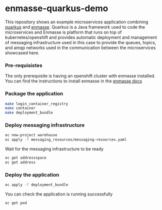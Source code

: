 # enmasse-quarkus-demo 

This repository shows an example microservices application combining [quarkus] and [enmasse]. Quarkus is a Java framework used to code the microservices and Enmasse is platform that runs on top of kubernetes/openshift and provides automatic deployment and management of messaging infrastructure used in this case to provide the queues, topics, and amqp networks used in the communication between the microservices showcased here.

### Pre-requisistes
The only prerequisite is having an openshift cluster with enmasse installed.
You can find the instructions to install enmasse in the [enmasse docs]

### Package the application
```bash
make login_container_registry
make container
make deployment_bundle
```
### Deploy messaging infrastructure
```bash
oc new-project warehouse
oc apply -f messaging_resources/messaging-resources.yaml
```
Wait for the messaging infrastructure to be ready
```bash
oc get addressspace
oc get address
```
### Deploy the application
```bash
oc apply -f deployment_bundle
```
You can check the application is running successfully
```bash
oc get pod
```


[quarkus]: <https://quarkus.io/>
[enmasse]: <https://enmasse.io/>
[enmasse docs]: <https://enmasse.io/documentation/master/openshift/>